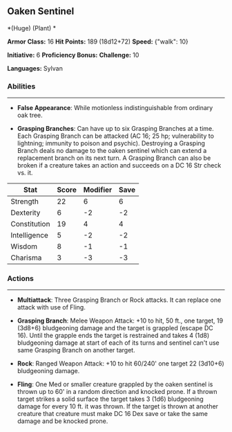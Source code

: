 ## Oaken Sentinel
*(Huge) (Plant) *

**Armor Class:** 16
**Hit Points:** 189 (18d12+72)
**Speed:** {"walk": 10}

**Initiative:** 6
**Proficiency Bonus:**
**Challenge:** 10

**Languages:** Sylvan

### Abilities
 --- 
- **False Appearance**: While motionless indistinguishable from ordinary oak tree.

- **Grasping Branches**: Can have up to six Grasping Branches at a time. Each Grasping Branch can be attacked (AC 16; 25 hp; vulnerability to lightning; immunity to poison and psychic). Destroying a Grasping Branch deals no damage to the oaken sentinel which can extend a replacement branch on its next turn. A Grasping Branch can also be broken if a creature takes an action and succeeds on a DC 16 Str check vs. it.



| Stat | Score | Modifier | Save |
| ---- | ---- | ---- | ---- |
| Strength | 22 | 6 | 6 |
| Dexterity | 6 | -2 | -2 |
| Constitution | 19 | 4 | 4 |
| Intelligence | 5 | -2 | -2 |
| Wisdom | 8 | -1 | -1 |
| Charisma | 3 | -3 | -3 |

### Actions
 --- 
- **Multiattack**: Three Grasping Branch or Rock attacks. It can replace one attack with use of Fling.

- **Grasping Branch**: Melee Weapon Attack: +10 to hit, 50 ft., one target, 19 (3d8+6) bludgeoning damage and the target is grappled (escape DC 16). Until the grapple ends the target is restrained and takes 4 (1d8) bludgeoning damage at start of each of its turns and sentinel can't use same Grasping Branch on another target.

- **Rock**: Ranged Weapon Attack: +10 to hit 60/240' one target 22 (3d10+6) bludgeoning damage.

- **Fling**: One Med or smaller creature grappled by the oaken sentinel is thrown up to 60' in a random direction and knocked prone. If a thrown target strikes a solid surface the target takes 3 (1d6) bludgeoning damage for every 10 ft. it was thrown. If the target is thrown at another creature that creature must make DC 16 Dex save or take the same damage and be knocked prone.

